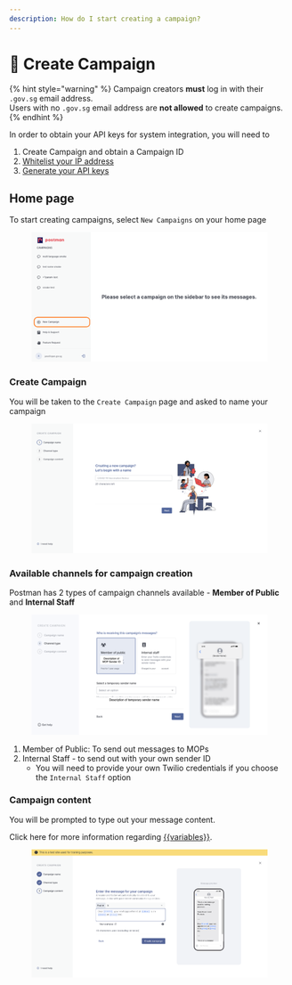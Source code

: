 ```yaml
---
description: How do I start creating a campaign?
---
```


# 📢 Create Campaign

{% hint style="warning" %}
Campaign creators **must** log in with their `.gov.sg` email address. \
Users with no `.gov.sg` email address are **not allowed** to create campaigns.&#x20;
{% endhint %}

In order to obtain your API keys for system integration, you will need to&#x20;

1. Create Campaign and obtain a Campaign ID
2. [Whitelist your IP address](campaign-settings.md#ip-address-whitelisting)
3. [Generate your API keys](campaign-settings.md#api-keys)

## Home page

To start creating campaigns, select `New Campaigns` on your home page

<figure><img src="../.gitbook/assets/home_default.png" alt=""><figcaption></figcaption></figure>

### Create Campaign

You will be taken to the `Create Campaign` page and asked to name your campaign

<figure><img src="../.gitbook/assets/create_name_campaign.png" alt=""><figcaption></figcaption></figure>

### Available channels for campaign creation

Postman has 2 types of campaign channels available - **Member of Public** and **Internal Staff**

<figure><img src="../.gitbook/assets/Step 2_ Gov.sg selected.png" alt=""><figcaption></figcaption></figure>

1. Member of Public: To send out messages to MOPs
2. Internal Staff - to send out with your own sender ID
   * You will need to provide your own Twilio credentials if you choose the `Internal Staff` option

### Campaign content

You will be prompted to type out your message content.&#x20;

Click here for more information regarding [\{{variables\}}](create-message.md#variables).

<figure><img src="../.gitbook/assets/create_message (4).png" alt=""><figcaption></figcaption></figure>
